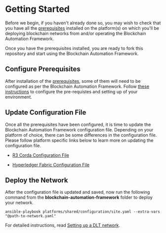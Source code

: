 Getting Started
===============

Before we begin, if you haven't already done so, you may wish to check that
you have all the [prerequisites](prerequisites) installed on the platform(s)
on which you'll be deploying blockchain networks from and/or operating
the Blockchain Automation Framework.

Once you have the prerequisites installed, you are ready to fork this repository and start using the Blockchain Automation Framework. 

## Configure Prerequisites
After installation of the [prerequisites](./prerequisites.md), some of them will need to be configured as per the Blockchain Automation Framework. Follow [these instructions](./operations/configure_prerequisites.md) to configure the pre-requistes and setting up of your environment.

## Update Configuration File
Once all the prerequisites have been configured, it is time to update the Blockchain Automation Framework configuration file. Depending on your platform of choice, there can be some differences in the configuration file. Please follow platform specific links below to learn more on updating the configuration file.
* [R3 Corda Configuration File](./operations/corda_networkyaml.md)

* [Hyperledger Fabric Configuration File](./operations/fabric_networkyaml.md)


## Deploy the Network

After the configuration file is updated and saved, now run the following command from the **blockchain-automation-framework** folder to deploy your network.

```
ansible-playbook platforms/shared/configuration/site.yaml --extra-vars "@path-to-network.yaml"
```
For detailed instructions, read [Setting up a DLT network](./operations/setting_dlt.md).